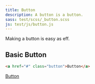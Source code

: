 ```yaml
---
title: Button
description: A button is a button.
sass: test/scss/_button.scss
js: test/js/button.js
---
```


Making a button is easy as eff.

## Basic Button

```html
<a href="#" class="button">Button</a>
```

<a href="#" class="button">Button</a>